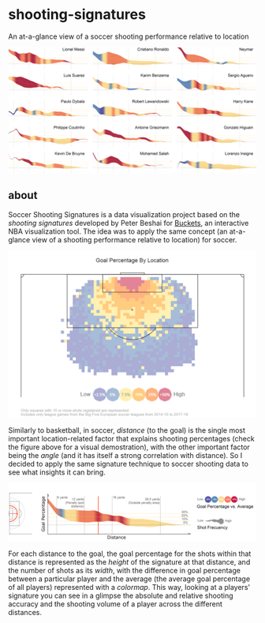 # shooting-signatures
An at-a-glance view of a soccer shooting performance relative to location

![Signatures Mosaic](https://github.com/4ndyparr/shooting-signatures/blob/master/mosaic_wedge.png)

## about
Soccer Shooting Signatures is a data visualization project based on the *shooting signatures* developed by Peter Beshai for [Buckets](http://buckets.peterbeshai.com), an interactive NBA visualization tool. The idea was to apply the same concept (an at-a-glance view of a shooting performance relative to location) for soccer.

![Tesselation](https://github.com/4ndyparr/shooting-signatures/blob/master/tesselation.png)

Similarly to basketball, in soccer, *distance* (to the goal) is the single most important location-related factor that explains shooting percentages (check the figure above for a visual demostration), with the other important factor being the *angle* (and it has itself a strong correlation with distance). So I decided to apply the same signature technique to soccer shooting data to see what insights it can bring.

![Sample](https://github.com/4ndyparr/shooting-signatures/blob/master/sample_wedge_all_2.png)

For each distance to the goal, the goal percentage for the shots within that distance is represented as the *height* of the signature at that distance, and the number of shots as its *width*, with the difference in goal percentage between a particular player and the average (the average goal percentage of all players) represented with a *colormap*. This way, looking at a players' signature you can see in a glimpse the absolute and relative shooting accuracy and the shooting volume of a player across the different distances.
